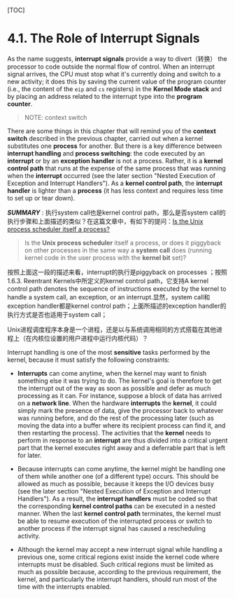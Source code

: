 [TOC]



# 4.1. The Role of Interrupt Signals

As the name suggests, **interrupt signals** provide a way to divert（转换） the processor to code outside the normal flow of control. When an interrupt signal arrives, the CPU must stop what it's currently doing and switch to a new activity; it does this by saving the current value of the program counter (i.e., the content of the  `eip` and  `cs` registers) in the **Kernel Mode stack** and by placing an address related to the interrupt type into the **program counter**.

> NOTE: context switch

There are some things in this chapter that will remind you of the **context switch** described in the previous chapter, carried out when a kernel substitutes one **process** for another. But there is a key difference between **interrupt handling** and **process switching**: the code executed by an **interrupt** or by an **exception handler** is not a process. Rather, it is a **kernel control path** that runs at the expense of the same process that was running when the **interrupt** occurred (see the later section "Nested Execution of Exception and Interrupt Handlers"). As a **kernel control path**, the **interrupt handler** is lighter than a **process** (it has less context and requires less time to set up or tear down).

***SUMMARY*** : 执行system call也是kernel control path，那么是否system call的执行步骤和上面描述的类似？在这篇文章中，有如下的提问：[Is the Unix process scheduler itself a process?](https://unix.stackexchange.com/questions/155766/is-the-unix-process-scheduler-itself-a-process)

> Is the **Unix process scheduler** itself a process, or does it piggyback on other processes in the same way a **system call** does (running kernel code in the user process with the **kernel bit** set)?

按照上面这一段的描述来看，interrupt的执行是piggyback on processes ；按照1.6.3. Reentrant Kernels中所定义的kernel control path，它支持A kernel control path denotes the sequence of instructions executed by the kernel to handle a system call, an exception, or an interrupt.显然，system call和exception handler都是kernel control path；上面所描述的exception handler的执行方式是否也适用于system call；

Unix进程调度程序本身是一个进程，还是以与系统调用相同的方式搭载在其他进程上（在内核位设置的用户进程中运行内核代码）？

Interrupt handling is one of the most **sensitive** tasks performed by the kernel, because it must satisfy the following constraints:

- **Interrupts** can come anytime, when the kernel may want to finish something else it was trying to do. The kernel's goal is therefore to get the interrupt out of the way as soon as possible and defer as much processing as it can. For instance, suppose a block of data has arrived on a **network line**. When the hardware **interrupts** the **kernel**, it could simply mark the presence of data, give the processor back to whatever was running before, and do the rest of the processing later (such as moving the data into a buffer where its recipient process can find it, and then restarting the process). The activities that the **kernel** needs to perform in response to an **interrupt** are thus divided into a critical urgent part that the kernel executes right away and a deferrable part that is left for later.

- Because interrupts can come anytime, the kernel might be handling one of them while another one (of a different type) occurs. This should be allowed as much as possible, because it keeps the I/O devices busy (see the later section "Nested Execution of Exception and Interrupt Handlers"). As a result, the **interrupt handlers** must be coded so that the corresponding **kernel control paths** can be executed in a nested manner. When the last **kernel control path** terminates, the kernel must be able to resume execution of the interrupted process or switch to another process if the interrupt signal has caused a rescheduling activity.
- Although the kernel may accept a new interrupt signal while handling a previous one, some critical regions exist inside the kernel code where interrupts must be disabled. Such critical regions must be limited as much as possible because, according to the previous requirement, the kernel, and particularly the interrupt handlers, should run most of the time with the interrupts enabled.

